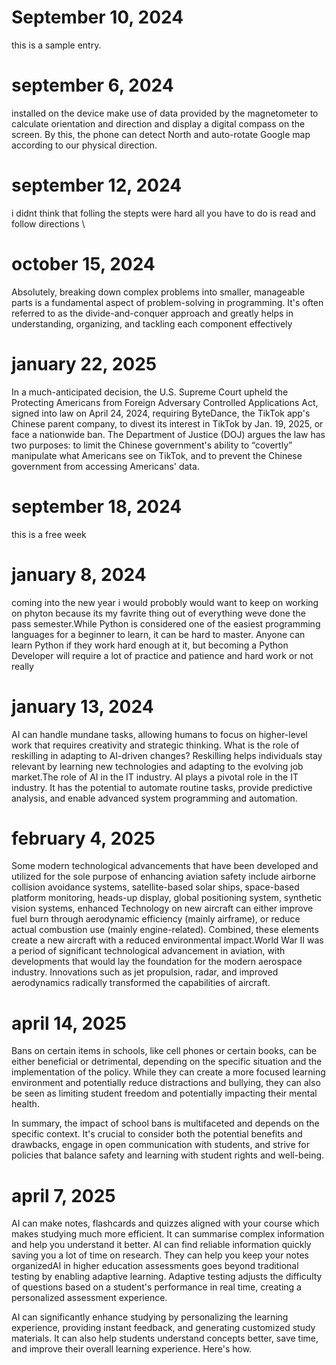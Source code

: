 # September 10, 2024
this is a sample entry.



# september 6, 2024
installed on the device make use of data provided by the magnetometer to calculate orientation and direction and display a digital compass on the screen. By this, the phone can detect North and auto-rotate Google map according to our physical direction.






# september 12, 2024
i didnt think that folling the stepts were hard all you have to do is read and follow directions 
\

# october 15, 2024
Absolutely, breaking down complex problems into smaller, manageable parts is a fundamental aspect of problem-solving in programming. It's often referred to as the divide-and-conquer approach and greatly helps in understanding, organizing, and tackling each component effectively




# january 22, 2025
In a much-anticipated decision, the U.S. Supreme Court upheld the Protecting Americans from Foreign Adversary Controlled Applications Act, signed into law on April 24, 2024, requiring ByteDance, the TikTok app's Chinese parent company, to divest its interest in TikTok by Jan. 19, 2025, or face a nationwide ban.
The Department of Justice (DOJ) argues the law has two purposes: to limit the Chinese government's ability to “covertly” manipulate what Americans see on TikTok, and to prevent the Chinese government from accessing Americans' data.



# september 18, 2024
this is a free week






# january 8, 2024
coming into the new year i would probobly would want to keep on working on phyton because its my favrite thing out of everything weve done the pass semester.While Python is considered one of the easiest programming languages for a beginner to learn, it can be hard to master. Anyone can learn Python if they work hard enough at it, but becoming a Python Developer will require a lot of practice and patience and hard work or not really 


# january 13, 2024

AI can handle mundane tasks, allowing humans to focus on higher-level work that requires creativity and strategic thinking. What is the role of reskilling in adapting to AI-driven changes? Reskilling helps individuals stay relevant by learning new technologies and adapting to the evolving job market.The role of AI in the IT industry. AI plays a pivotal role in the IT industry. It has the potential to automate routine tasks, provide predictive analysis, and enable advanced system programming and automation.




# february 4, 2025
Some modern technological advancements that have been developed and utilized for the sole purpose of enhancing aviation safety include airborne collision avoidance systems, satellite-based solar ships, space-based platform monitoring, heads-up display, global positioning system, synthetic vision systems, enhanced Technology on new aircraft can either improve fuel burn through aerodynamic efficiency (mainly airframe), or reduce actual combustion use (mainly engine-related). Combined, these elements create a new aircraft with a reduced environmental impact.World War II was a period of significant technological advancement in aviation, with developments that would lay the foundation for the modern aerospace industry. Innovations such as jet propulsion, radar, and improved aerodynamics radically transformed the capabilities of aircraft.









# april 14, 2025 
Bans on certain items in schools, like cell phones or certain books, can be either beneficial or detrimental, depending on the specific situation and the implementation of the policy. While they can create a more focused learning environment and potentially reduce distractions and bullying, they can also be seen as limiting student freedom and potentially impacting their mental health.

In summary, the impact of school bans is multifaceted and depends on the specific context. It's crucial to consider both the potential benefits and drawbacks, engage in open communication with students, and strive for policies that balance safety and learning with student rights and well-being. 






# april 7, 2025 
AI can make notes, flashcards and quizzes aligned with your course which makes studying much more efficient. It can summarise complex information and help you understand it better. AI can find reliable information quickly saving you a lot of time on research. They can help you keep your notes organizedAI in higher education assessments goes beyond traditional testing by enabling adaptive learning. Adaptive testing adjusts the difficulty of questions based on a student's performance in real time, creating a personalized assessment experience.

AI can significantly enhance studying by personalizing the learning experience, providing instant feedback, and generating customized study materials. It can also help students understand concepts better, save time, and improve their overall learning experience. 
Here's how. 
